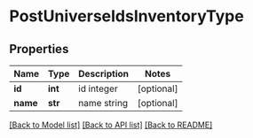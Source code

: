 # PostUniverseIdsInventoryType

## Properties
Name | Type | Description | Notes
------------ | ------------- | ------------- | -------------
**id** | **int** | id integer | [optional] 
**name** | **str** | name string | [optional] 

[[Back to Model list]](../README.md#documentation-for-models) [[Back to API list]](../README.md#documentation-for-api-endpoints) [[Back to README]](../README.md)


